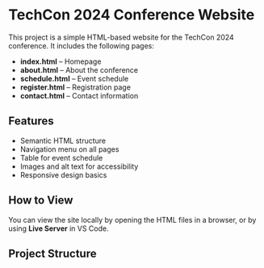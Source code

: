 # TechCon 2024 Conference Website

This project is a simple HTML-based website for the TechCon 2024 conference. It includes the following pages:

- **index.html** – Homepage
- **about.html** – About the conference
- **schedule.html** – Event schedule
- **register.html** – Registration page
- **contact.html** – Contact information

## Features
- Semantic HTML structure
- Navigation menu on all pages
- Table for event schedule
- Images and alt text for accessibility
- Responsive design basics

## How to View
You can view the site locally by opening the HTML files in a browser, or by using **Live Server** in VS Code.

## Project Structure

